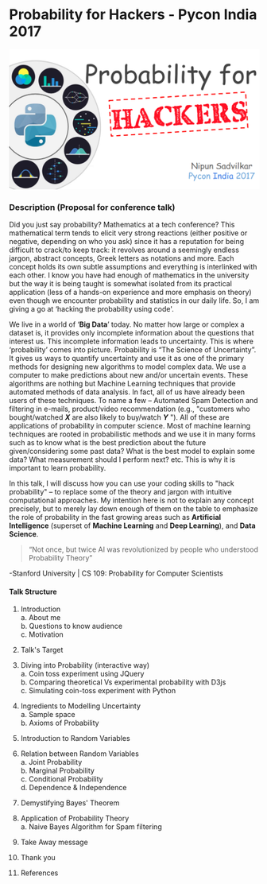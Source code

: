 # Probability for Hackers - Pycon India 2017

![cover image](media/ProbabilityForHackers_main.png)

### Description (Proposal for conference talk)

Did you just say probability? Mathematics at a tech conference? This mathematical term tends to elicit very strong reactions (either positive or negative, depending on who you ask) since it has a reputation for being difficult to crack/to keep track: it revolves around a seemingly endless jargon, abstract concepts, Greek letters as notations and more. Each concept holds its own subtle assumptions and everything is interlinked with each other. I know you have had enough of mathematics in the university but the way it is being taught is somewhat isolated from its practical application (less of a hands-on experience and more emphasis on theory) even though we encounter probability and statistics in our daily life. So, I am giving a go at ‘hacking the probability using code'.


We live in a world of ‘**Big Data**’ today. No matter how large or complex a dataset is, it provides only incomplete information about the questions that interest us. This incomplete information leads to uncertainty. This is where ‘probability’ comes into picture. Probability is “The Science of Uncertainty”. It gives us ways to quantify uncertainty and use it as one of the primary methods for designing new algorithms to model complex data. We use a computer to make predictions about new and/or uncertain events. These algorithms are nothing but Machine Learning techniques that provide automated methods of data analysis. In fact, all of us have already been users of these techniques. To name a few – Automated Spam Detection and filtering in e-mails, product/video recommendation (e.g., "customers who bought/watched ***X*** are also likely to buy/watch ***Y*** "). All of these are applications of probability in computer science. Most of machine learning techniques are rooted in probabilistic methods and we use it in many forms such as to know what is the best prediction about the future given/considering some past data? What is the best model to explain some data? What measurement should I perform next? etc. This is why it is important to learn probability.


In this talk, I will discuss how you can use your coding skills to "hack probability" – to replace some of the theory and jargon with intuitive computational approaches. My intention here is not to explain any concept precisely, but to merely lay down enough of them on the table to emphasize the role of probability in the fast growing areas such as **Artificial Intelligence** (superset of **Machine Learning** and **Deep Learning**), and **Data Science**.


> “Not once, but twice AI was revolutionized by people who understood Probability Theory”<br>
 
-Stanford University | CS 109: Probability for Computer Scientists

#### Talk Structure

1. Introduction<br>
     a. About me<br>
     b. Questions to know audience<br>
     c. Motivation

2. Talk's Target
3. Diving into Probability (interactive way)<br>
     a. Coin toss experiment using JQuery<br>
     b. Comparing theoretical Vs experimental probability with D3js<br>
     c. Simulating coin-toss experiment with Python<br>

4. Ingredients to Modelling Uncertainty<br>
     a. Sample space<br>
     b. Axioms of Probability<br>

5. Introduction to Random Variables

6. Relation between Random Variables<br>
     a. Joint Probability<br>
     b. Marginal Probability<br>
     c. Conditional Probability<br>
     d. Dependence & Independence

7. Demystifying Bayes' Theorem

8. Application of Probability Theory<br>
     a. Naive Bayes Algorithm for Spam filtering<br>

9. Take Away message

10. Thank you

11. References

